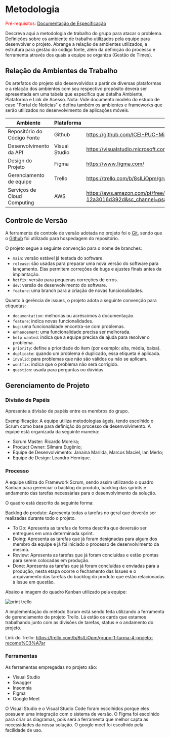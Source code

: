 
# Metodologia

<span style="color:red">Pré-requisitos: <a href="2-Especificação do Projeto.md"> Documentação de Especificação</a></span>

Descreva aqui a metodologia de trabalho do grupo para atacar o problema. Definições sobre os ambiente de trabalho utilizados pela  equipe para desenvolver o projeto. Abrange a relação de ambientes utilizados, a estrutura para gestão do código fonte, além da definição do processo e ferramenta através dos quais a equipe se organiza (Gestão de Times).

## Relação de Ambientes de Trabalho

Os artefatos do projeto são desenvolvidos a partir de diversas plataformas e a relação dos ambientes com seu respectivo propósito deverá ser apresentada em uma tabela que especifica que detalha Ambiente, Plataforma e Link de Acesso. 
Nota: Vide documento modelo do estudo de caso "Portal de Notícias" e defina também os ambientes e frameworks que serão utilizados no desenvolvimento de aplicações móveis.

| Ambiente | Plataforma | Link de Acesso | 
|----------|------------|----------------|
| Repositório do Código Fonte | Github | https://github.com/ICEI-PUC-Minas-PMV-ADS/pmv-ads-2024-1-e4-proj-infra-t4-pmv-ads-2024-1-e4-proj-infra-t4-ortorec |
| Desenvolvimento da API | Visual Studio | https://visualstudio.microsoft.com/pt-br/ |
| Design do Projeto | Figma | https://www.figma.com/ |
| Gerenciamento de equipe | Trello | https://trello.com/b/8sILiOpm/grupo-1-turma-4-projeto-recome%C3%A7ar |
| Serviços de Cloud Computing | AWS | https://aws.amazon.com/pt/free/?trk=0c09a3fd-f26f-4a26-8dcf-12a3016d392d&sc_channel=ps&s_kwcid=AL!4422!10!71605922711135!71606443844155&ef_id=303b2ef3aed21cf7ab604b0367b7095a:G:s |

## Controle de Versão

A ferramenta de controle de versão adotada no projeto foi o
[Git](https://git-scm.com/), sendo que o [Github](https://github.com)
foi utilizado para hospedagem do repositório.

O projeto segue a seguinte convenção para o nome de branches:

- `main`: versão estável já testada do software.
- `release`: são usadas para preparar uma nova versão do software para lançamento. Elas permitem correções de bugs e ajustes finais antes da implantação.
- `hotfix`: versão para pequenas correções de erros.
- `dev`: versão de desenvolvimento do software.
- `feature`: uma branch para a criação de novas funcionalidades.

Quanto à gerência de issues, o projeto adota a seguinte convenção para
etiquetas:

- `documentation`: melhorias ou acréscimos à documentação.
- `feature`: indica novas funcionalidades.
- `bug`: uma funcionalidade encontra-se com problemas.
- `enhancement`: uma funcionalidade precisa ser melhorada.
- `help wanted`: indica que a equipe precisa de ajuda para resolver o problema.
- `priority`: define a prioridade do item (por exemplo: alta, média, baixa).
- `duplicate`: quando um problema é duplicado, essa etiqueta é aplicada.
- `invalid`: para problemas que não são válidos ou não se aplicam.
- `wontfix`: indica que o problema não será corrigido.
- `question`: usada para perguntas ou dúvidas.


## Gerenciamento de Projeto

### Divisão de Papéis

Apresente a divisão de papéis entre os membros do grupo.

Exemplificação: A equipe utiliza metodologias ágeis, tendo escolhido o Scrum como base para definição do processo de desenvolvimento. A equipe está organizada da seguinte maneira:
- Scrum Master: Ricardo Moreira;
- Product Owner: Silmara Eugênio;
- Equipe de Desenvolvimento: Janaina Marilda, Marcos Maciel, Ian Merlo;
- Equipe de Design: Leandro Henrique.


### Processo

A equipe utiliza do Framework Scrum, sendo assim utilizando o quadro Kanban para gerenciar o backlog do produto, backlog das sprints e andamento das tarefas necessárias para o desenvolvimento da solução.

O quadro está descrito da seguinte forma:

Backlog do produto: Apresenta todas a tarefas no geral que deverão ser realizadas durante todo o projeto. <br> 
- To Do: Apresenta as tarefas de forma descrita que deversão ser entregues em uma determinada sprint. <br>
- Doing: Apresenta as tarefas que já foram designadas para algum dos membro da equipe e já foi iniciado o processo de desenvolvimento da mesma.<br>
- Review: Apresenta as tarefas que já foram concluídas e estão prontas para serem colocadas em produção. <br>
- Done: Apresenta as tarefas que já foram concluídas e enviadas para a produção, nesta etapa ocorre o fechamento das Issues e o arquivamento das tarefas do backlog do produto que estão relacionadas à Issue em questão.

Abaixo a imagem do quadro Kanban utilizado pela equipe:

![print trello](https://github.com/ICEI-PUC-Minas-PMV-ADS/pmv-ads-2024-1-e4-proj-infra-t4-pmv-ads-2024-1-e4-proj-infra-t4-ortorec/assets/115049867/bd755f13-2a11-47b4-bb90-3d13272926d6)

A implementação do método Scrum está sendo feita utilizando a ferramenta de gerenciamento de projeto Trello. Lá estão os cards que estamos trabalhando junto com as divisões de tarefas, status e o andamento do projeto.

Link do Trello: https://trello.com/b/8sILiOpm/grupo-1-turma-4-projeto-recome%C3%A7ar
 
### Ferramentas

As ferramentas empregadas no projeto são:

- Visual Studio
- Swagger
- Insomnia 
- Figma
- Google Meet

O Visual Studio e o Visual Studio Code foram escolhidos porque eles possuem uma integração com o sistema de versão. O Figma foi escolhido para criar os diagramas, pois será a ferramenta que melhor capta as necessidades da nossa solução. O google meet foi escolhido pela facilidade de uso.


 

